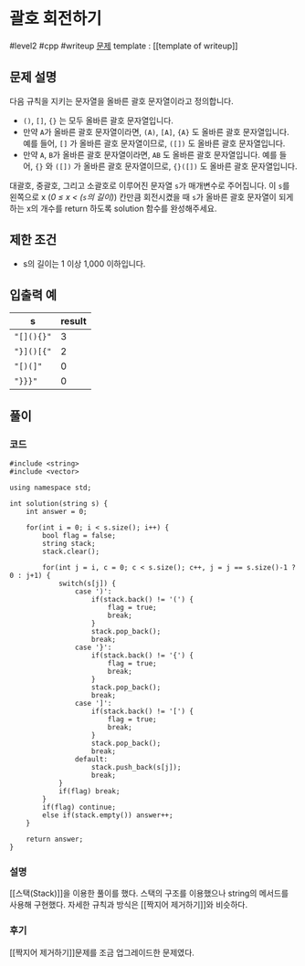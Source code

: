 # 괄호 회전하기

#level2 #cpp #writeup
[문제](https://school.programmers.co.kr/learn/courses/30/lessons/76502#)
template : [[template of writeup]]

## 문제 설명

다음 규칙을 지키는 문자열을 올바른 괄호 문자열이라고 정의합니다.

- `()`, `[]`, `{}` 는 모두 올바른 괄호 문자열입니다.
- 만약 `A`가 올바른 괄호 문자열이라면, `(A)`, `[A]`, `{A}` 도 올바른 괄호 문자열입니다. 예를 들어, `[]` 가 올바른 괄호 문자열이므로, `([])` 도 올바른 괄호 문자열입니다.
- 만약 `A`, `B`가 올바른 괄호 문자열이라면, `AB` 도 올바른 괄호 문자열입니다. 예를 들어, `{}` 와 `([])` 가 올바른 괄호 문자열이므로, `{}([])` 도 올바른 괄호 문자열입니다.

대괄호, 중괄호, 그리고 소괄호로 이루어진 문자열 `s`가 매개변수로 주어집니다. 이 `s`를 왼쪽으로 x (_0 ≤ x < (`s`의 길이)_) 칸만큼 회전시켰을 때 `s`가 올바른 괄호 문자열이 되게 하는 x의 개수를 return 하도록 solution 함수를 완성해주세요.

## 제한 조건

- s의 길이는 1 이상 1,000 이하입니다.

## 입출력 예

| s          | result |
| ---------- | ------ |
| `"[](){}"` | 3      |
| `"}]()[{"` | 2      |
| `"[)(]"`   | 0      |
| `"}}}"`    | 0      |

## 풀이

### 코드

```
#include <string>
#include <vector>

using namespace std;

int solution(string s) {
    int answer = 0;
    
    for(int i = 0; i < s.size(); i++) {
        bool flag = false;
        string stack;
        stack.clear();
        
        for(int j = i, c = 0; c < s.size(); c++, j = j == s.size()-1 ? 0 : j+1) {
            switch(s[j]) {
                case ')':
                    if(stack.back() != '(') {
                        flag = true;
                        break;
                    }
                    stack.pop_back();
                    break;
                case '}':
                    if(stack.back() != '{') {
                        flag = true;
                        break;
                    }
                    stack.pop_back();
                    break;
                case ']':
                    if(stack.back() != '[') {
                        flag = true;
                        break;
                    }
                    stack.pop_back();
                    break;
                default:
                    stack.push_back(s[j]);
                    break;
            }
            if(flag) break;
        }
        if(flag) continue;
        else if(stack.empty()) answer++;
    }
    
    return answer;
}
```

### 설명

[[스택(Stack)]]을 이용한 풀이를 했다. 스택의 구조를 이용했으나 string의 메서드를 사용해 구현했다. 자세한 규칙과 방식은 [[짝지어 제거하기]]와 비슷하다.

### 후기

[[짝지어 제거하기]]문제를 조금 업그레이드한 문제였다.
